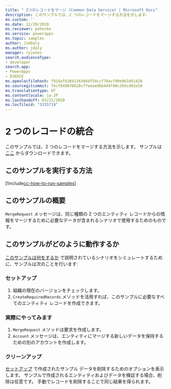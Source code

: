 ```yaml
---
title: " 2つのレコードをマージ (Common Data Service) | Microsoft Docs"
description: このサンプルでは、2 つのレコードをマージする方法を示します。
ms.custom: ''
ms.date: 12/20/2019
ms.reviewer: pehecke
ms.service: powerapps
ms.topic: samples
author: JimDaly
ms.author: jdaly
manager: ryjones
search.audienceType:
- developer
search.app:
- PowerApps
- D365CE
ms.openlocfilehash: f918af6304134366df54ccf70acf90e861d61428
ms.sourcegitcommit: f4cf849070628cf7eeaed6b4d4f08c20dcd02e58
ms.translationtype: HT
ms.contentlocale: ja-JP
ms.lasthandoff: 03/21/2020
ms.locfileid: "3155719"
---
```

# <a name="merge-two-record"></a>2 つのレコードの統合

このサンプルでは、2 つのレコードをマージする方法を示します。 サンプルは [ここ](https://github.com/microsoft/PowerApps-Samples/tree/master/cds/orgsvc/C%23/MergeTwoRecords) からダウンロードできます。

## <a name="how-to-run-this-sample"></a>このサンプルを実行する方法

[!include[cc-how-to-run-samples](../../includes/cc-how-to-run-samples.md)]

## <a name="what-this-sample-does"></a>このサンプルの概要

`MergeRequest` メッセージは、同じ種類の 2 つのエンティティ レコードからの情報をマージするために必要なデータが含まれるシナリオで使用するためのものです。

## <a name="how-this-sample-works"></a>このサンプルがどのように動作するか

[このサンプルは何をするか](#what-this-sample-does) で説明されているシナリオをシミュレートするために、サンプルは次のことを行います:

### <a name="setup"></a>セットアップ

1. 組織の現在のバージョンをチェックします。
2. `CreateRequiredRecords` メソッドを活用すれば、このサンプルに必要なすべてのエンティティ レコードを作成できます。

### <a name="demonstrate"></a>実際にやってみます

1. `MergeRequest` メソッドは要求を作成します。 
2. `Account` メッセージは、エンティティにマージする新しいデータを保持するための別のアカウントを作成します。


### <a name="clean-up"></a>クリーンアップ

[セットアップ](#setup) で作成されたサンプル データを削除するためのオプションを表示します。 サンプルで作成されるエンティティおよびデータを検証する場合、削除は任意です。 手動でレコードを削除することで同じ結果を得られます。

